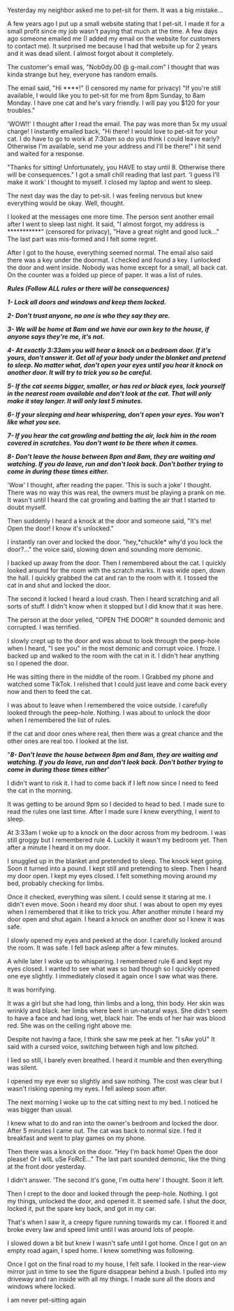 Yesterday  my neighbor asked me to  pet-sit for them. It was a big mistake...

A few  years ago I put up a  small website stating that I pet-sit. I made it  for a small profit  since my job wasn't paying that much at the time. A  few days ago  someone emailed me (I added my email on the website for  customers to  contact me). It surprised me because I had that website up  for 2 years  and it was dead silent. I almost forgot about it completely.

The  customer's email was, "Nob0dy.00 @ g-mail.com" I thought that was  kinda  strange but hey, everyone has random emails.

The email said, "Hi   \*\*\*\*!" (I censored my name for privacy) "If you're still available, I   would like you to pet-sit for me from 8pm Sunday, to 8am Monday. I have   one cat and he's vary friendly. I will pay you $120 for your troubles."

'WOW!!' I thought after I read the email. The pay was more than 5x my usual charge! I instantly emailed back, "Hi there! I would love to   pet-sit for your cat. I do have to go to work at 7:30am so do you think I could leave early? Otherwise I'm available, send me your address and I'll be there!" I hit send and waited for a response.

"Thanks for   sitting! Unfortunately, you HAVE to stay until 8. Otherwise there will   be consequences." I got a small chill reading that last part. 'I guess I'll make it work' I thought to myself. I closed my laptop and went to sleep.

The next day was the day to   pet-sit. I was feeling nervous but knew everything would be okay. Well,  thought.

I looked at the messages one more time. The person sent   another email after I went to sleep last night. It said, "I almost   forgot, my address is \*\*\*\*\*\*\*\*\*\*\*" (censored for privacy), "Have a great   night and good luck..." The last part was mis-formed and I felt some regret.

After I got to the house, everything seemed normal. The email also said there was a key under the doormat. I checked and found a key. I unlocked the door and went inside. Nobody was home except for a small, all back cat. On the counter was a folded up piece of paper. It was a list of rules.

***Rules (Follow ALL rules or there will be consequences)***

***1- Lock all doors and windows and keep them locked.***

***2- Don't trust anyone, no one is who they say they are.***

***3- We will be home at 8am and we have our own key to the house, if anyone says they're me, it's not.***

***4-   At exactly 3:33am you will hear a knock on a bedroom door. If it's   yours, don't answer it. Get all of your body under the blanket and   pretend to sleep. No matter what, don't open your eyes until you hear it   knock on another door. It will try to trick you so be careful.***

***5-   If the cat seems bigger, smaller, or has red or black eyes, lock   yourself in the nearest room available and don't look at the cat. That   will only make it stay longer. It will only last 5 minutes.***

***6- If your sleeping and hear whispering, don't open your eyes. You won't like what you see.***

***7-   If you hear the cat growling and batting the air, lock him in the room   covered in scratches. You don't want to be there when it comes.***

***8-   Don't leave the house between 8pm and 8am, they are waiting and   watching. If you do leave, run and don't look back. Don't bother trying   to come in during those times either.***

'Wow'   I thought, after reading the paper. 'This is such a joke' I thought.   There was no way this was real, the owners must be playing a prank on me. It wasn't until I heard the cat growling and batting the air that I started to doubt myself.

Then suddenly I heard a knock at the door and   someone said, "It's me! Open the door! I know it's unlocked."

I  instantly ran over and locked the door. "hey,\*chuckle\* why'd you lock  the door?..." the voice said, slowing down and sounding more demonic.

I backed up away from the door. Then I remembered about the cat. I quickly looked around for the room with the scratch marks. It was wide open, down the hall. I quickly grabbed the cat and ran to the room with it. I  tossed the cat in and shut and locked the door.

The second it locked I  heard a loud crash. Then I heard scratching and all sorts of stuff. I  didn't know when it stopped but I did know that it was here.

The person  at the door yelled, "OPEN THE DOOR!" It sounded demonic and corrupted. I was terrified.

I slowly crept up to the door and was about to look  through the peep-hole when I heard, "I see you" in the most demonic and  corrupt voice. I froze. I backed up and walked to the room with the cat in it. I didn't hear anything so I opened the door.

He was sitting  there in the middle of the room. I Grabbed my phone and watched some TikTok. I relished that I could just leave and come back every now and  then to feed the cat.

I was about to leave when I remembered the voice  outside. I carefully looked through the peep-hole. Nothing. I was about  to unlock the door when I remembered the list of rules.

If the cat and  door ones where real, then there was a great chance and the other ones are real too. I looked at the list.

"***8-  Don't leave the house between 8pm and 8am, they are waiting and  watching. If you do leave, run and don't look back. Don't bother trying  to come in during those times either***"

I  didn't want to risk it. I had to come back if I left now since I need to feed the cat in the morning.

It was getting to be around 9pm so I  decided to head to bed. I made sure to read the rules one last time.  After I made sure I knew everything, I went to sleep.

At 3:33am I woke  up to a knock on the door across from my bedroom. I was still groggy but  I remembered rule 4. Luckily it wasn't my bedroom yet. Then after a  minute I heard it on my door.

I snuggled up in the blanket and pretended  to sleep. The knock kept going. Soon it turned into a pound. I kept  still and pretending to sleep. Then I heard my door open. I kept my eyes  closed. I felt something moving around my bed, probably checking for  limbs.

Once it checked, everything was silent. I could sense it staring  at me. I didn't even move. Soon i heard my door shut. I was about to  open my eyes when I remembered that it like to trick you. After another  minute I heard my door open and shut again. I heard a knock on another  door so I knew it was safe.

I slowly opened my eyes and peeked at the door. I carefully looked around the room. It was safe. I fell back  asleep after a few minutes.

A while later I woke up to whispering. I  remembered rule 6 and kept my eyes closed. I wanted to see what was so  bad though so I quickly opened one eye slightly. I immediately closed it again once I saw what was there.

It was horrifying.

It was a girl but  she had long, thin limbs and a long, thin body. Her skin was wrinkly and  black. her limbs where bent in un-natural ways. She didn't seem to have  a face and had long, wet, black hair. The ends of her hair was blood  red. She was on the ceiling right above me.

Despite not having a face, I  think she saw me peek at her. "I sAw yoU" It said with a cursed voice,  switching between high and low pitched.

I lied so still, I barely even breathed. I heard it mumble and then everything was silent.

I opened my  eye ever so slightly and saw nothing. The cost was clear but I wasn't risking opening my eyes. I fell asleep soon after.

The  next morning I woke up to the cat sitting next to my bed. I noticed he was bigger than usual.

I knew what to do and ran into the owner's  bedroom and locked the door. After 5 minutes I came out. The cat was  back to normal size. I fed it breakfast and went to play games on my phone.

Then there was a knock on the door. "Hey I'm back home! Open the  door please! Or I wIlL uSe FoRcE..." The last part sounded demonic, like  the thing at the front door yesterday.

I didn't answer. 'The second  it's gone, I'm outta here' I thought. Soon it left.

Then I crept to the door and looked through the peep-hole. Nothing. I got my things, unlocked the door, and opened it. It seemed safe. I shut the door,  locked it, put the spare key back, and got in my car.

That's when I saw it, a creepy figure running towards my car. I floored it and broke every law and speed limit until I was around lots of people.

I slowed down a  bit but knew I wasn't safe until I got home. Once I got on an empty road  again, I sped home. I knew something was following.

Once I got on the final road to my house, I felt safe. I looked in the rear-view mirror  just in time to see the figure disappear behind a bush. I pulled into my  driveway and ran inside with all my things. I made sure all the doors  and windows where locked.

I am never pet-sitting again